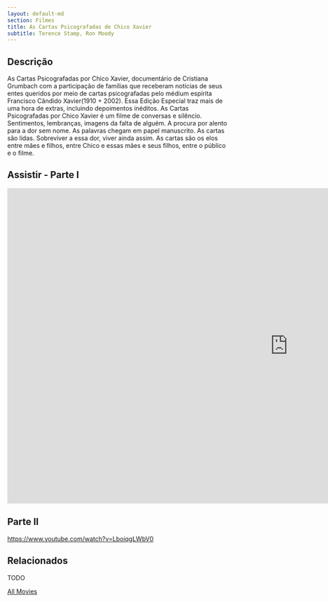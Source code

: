 ```yaml
---
layout: default-md
section: Filmes
title: As Cartas Psicografadas de Chico Xavier 
subtitle: Terence Stamp, Ron Moody
---
```


## Descrição
As Cartas Psicografadas por Chico Xavier, documentário de Cristiana Grumbach com a participação de famílias que receberam notícias de seus entes queridos por meio de cartas psicografadas pelo médium espírita Francisco Cândido Xavier(1910 + 2002). Essa Edição Especial traz mais de uma hora de extras, incluindo depoimentos inéditos. As Cartas Psicografadas por Chico Xavier é um filme de conversas e silêncio. Sentimentos, lembranças, imagens da falta de alguém. A procura por alento para a dor sem nome. As palavras chegam em papel manuscrito. As cartas são lidas. Sobreviver a essa dor, viver ainda assim. As cartas são os elos entre mães e filhos, entre Chico e essas mães e seus filhos, entre o público e o filme.



## Assistir - Parte I
<iframe width="1280" height="720" src="https://www.youtube.com/embed/aIKYFT75vbc" frameborder="0" allow="accelerometer; autoplay; encrypted-media; gyroscope; picture-in-picture" allowfullscreen></iframe>

## Parte II
https://www.youtube.com/watch?v=LboiqgLWbV0


## Relacionados
TODO


<a href="/movies" class="button">All Movies</a>